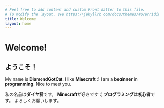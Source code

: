```yaml
---
# Feel free to add content and custom Front Matter to this file.
# To modify the layout, see https://jekyllrb.com/docs/themes/#overriding-theme-defaults
title: Welcome
layout: home
---
```


<h1>Welcome!</h1>
<h2>ようこそ！</h2>

My name is **DiamondGotCat**.
I like **Minecraft** :)
I am a **beginner** in **programming**.
Nice to meet you.

私の名前は**ダイヤ猫**です。
**Minecraft**が好きです :)
**プログラミング**は**初心者**です。
よろしくお願いします。